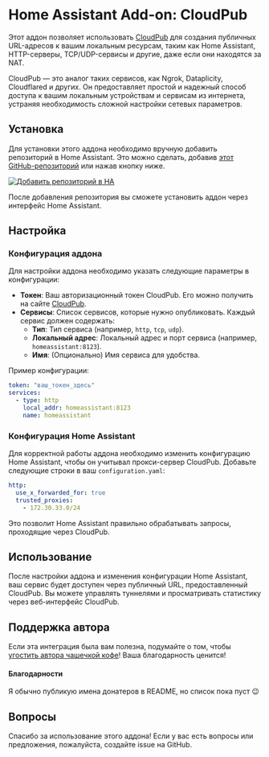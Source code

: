 # Home Assistant Add-on: CloudPub

Этот аддон позволяет использовать [CloudPub](https://cloudpub.ru/) для создания публичных URL-адресов к вашим локальным ресурсам, таким как Home Assistant, HTTP-серверы, TCP/UDP-сервисы и другие, даже если они находятся за NAT.

CloudPub — это аналог таких сервисов, как Ngrok, Dataplicity, Cloudflared и других. Он предоставляет простой и надежный способ доступа к вашим локальным устройствам и сервисам из интернета, устраняя необходимость сложной настройки сетевых параметров.

## Установка

Для установки этого аддона необходимо вручную добавить репозиторий в Home Assistant. Это можно сделать, добавив [этот GitHub-репозиторий](https://github.com/black-roland/hassio-addon-cloudpub) или нажав кнопку ниже.

[![Добавить репозиторий в HA](https://my.home-assistant.io/badges/supervisor_add_addon_repository.svg)](https://my.home-assistant.io/redirect/supervisor_add_addon_repository/?repository_url=https%3A%2F%2Fgithub.com%2Fblack-roland%2Fhassio-addon-cloudpub)

После добавления репозитория вы сможете установить аддон через интерфейс Home Assistant.

## Настройка

### Конфигурация аддона

Для настройки аддона необходимо указать следующие параметры в конфигурации:

- **Токен**: Ваш авторизационный токен CloudPub. Его можно получить на сайте [CloudPub](https://cloudpub.ru/).
- **Сервисы**: Список сервисов, которые нужно опубликовать. Каждый сервис должен содержать:
  - **Тип**: Тип сервиса (например, `http`, `tcp`, `udp`).
  - **Локальный адрес**: Локальный адрес и порт сервиса (например, `homeassistant:8123`).
  - **Имя**: (Опционально) Имя сервиса для удобства.

Пример конфигурации:

```yaml
token: "ваш_токен_здесь"
services:
  - type: http
    local_addr: homeassistant:8123
    name: homeassistant
```

### Конфигурация Home Assistant

Для корректной работы аддона необходимо изменить конфигурацию Home Assistant, чтобы он учитывал прокси-сервер CloudPub. Добавьте следующие строки в ваш `configuration.yaml`:

```yaml
http:
  use_x_forwarded_for: true
  trusted_proxies:
    - 172.30.33.0/24
```

Это позволит Home Assistant правильно обрабатывать запросы, проходящие через CloudPub.

## Использование

После настройки аддона и изменения конфигурации Home Assistant, ваш сервис будет доступен через публичный URL, предоставленный CloudPub. Вы можете управлять туннелями и просматривать статистику через веб-интерфейс CloudPub.

## Поддержка автора

Если эта интеграция была вам полезна, подумайте о том, чтобы [угостить автора чашечкой кофе](https://mansmarthome.info/donate/#donationalerts)! Ваша благодарность ценится!

#### Благодарности

Я обычно публикую имена донатеров в README, но список пока пуст 😉

## Вопросы

Спасибо за использование этого аддона! Если у вас есть вопросы или предложения, пожалуйста, создайте issue на GitHub.
